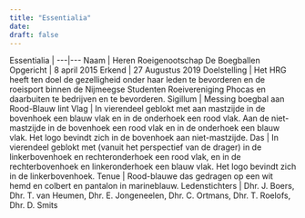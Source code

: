 ```yaml
---
title: "Essentialia"
date: 
draft: false
---
```


Essentialia | 
---|---
Naam | Heren Roeigenootschap De Boegballen
Opgericht | 8 april 2015
Erkend | 27 Augustus 2019
Doelstelling | Het HRG heeft ten doel de gezelligheid onder haar leden te bevorderen en de roeisport binnen de Nijmeegse Studenten Roeivereniging Phocas en daarbuiten te bedrijven en te bevorderen.
Sigillum | Messing boegbal aan Rood-Blauw lint
Vlag | In vierendeel geblokt met aan mastzijde in de bovenhoek een blauw vlak en in de onderhoek een rood vlak. Aan de niet-mastzijde in de bovenhoek een rood vlak en in de onderhoek een blauw vlak. Het logo bevindt zich in de bovenhoek aan niet-mastzijde.
Das | In vierendeel geblokt met (vanuit het perspectief van de drager) in de linkerbovenhoek en rechteronderhoek een rood vlak, en in de rechterbovenhoek en linkeronderhoek een blauw vlak. Het logo bevindt zich in de linkerbovenhoek.
Tenue | Rood-blauwe das gedragen op een wit hemd en colbert en pantalon in marineblauw.
Ledenstichters | Dhr. J. Boers, Dhr. T. van Heumen, Dhr. E. Jongeneelen, Dhr. C. Ortmans, Dhr. T. Roelofs, Dhr. D. Smits